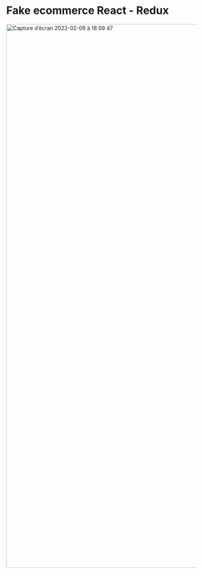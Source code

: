 # Fake ecommerce React - Redux

<img width="1437" alt="Capture d’écran 2022-02-09 à 18 09 47" src="https://user-images.githubusercontent.com/57669374/153252861-88cc030d-eefc-4dd1-8f24-d8e58394638f.png">
